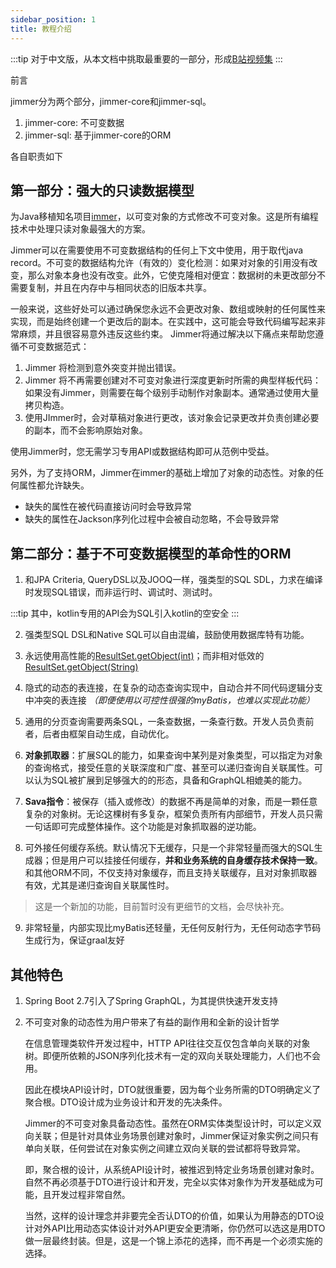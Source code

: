 ```yaml
---
sidebar_position: 1
title: 教程介绍 
---
```


:::tip
对于中文版，从本文档中挑取最重要的一部分，形成[B站视频集](https://www.bilibili.com/video/BV1dA4y1R7pV/?vd_source=60313648ad86e28e629f98e944f7fa2a)
:::

前言

jimmer分为两个部分，jimmer-core和jimmer-sql。

1. jimmer-core: 不可变数据
2. jimmer-sql: 基于jimmer-core的ORM

各自职责如下

## 第一部分：强大的只读数据模型

为Java移植知名项目[immer](https://github.com/immerjs/immer)，以可变对象的方式修改不可变对象。这是所有编程技术中处理只读对象最强大的方案。

Jimmer可以在需要使用不可变数据结构的任何上下文中使用，用于取代java record。不可变的数据结构允许（有效的）变化检测：如果对对象的引用没有改变，那么对象本身也没有改变。此外，它使克隆相对便宜：数据树的未更改部分不需要复制，并且在内存中与相同状态的旧版本共享。

一般来说，这些好处可以通过确保您永远不会更改对象、数组或映射的任何属性来实现，而是始终创建一个更改后的副本。在实践中，这可能会导致代码编写起来非常麻烦，并且很容易意外违反这些约束。 Jimmer将通过解决以下痛点来帮助您遵循不可变数据范式：

1. Jimmer 将检测到意外突变并抛出错误。
2. Jimmer 将不再需要创建对不可变对象进行深度更新时所需的典型样板代码：如果没有Jimmer，则需要在每个级别手动制作对象副本。通常通过使用大量拷贝构造。
3. 使用JImmer时，会对草稿对象进行更改，该对象会记录更改并负责创建必要的副本，而不会影响原始对象。

使用Jimmer时，您无需学习专用API或数据结构即可从范例中受益。

另外，为了支持ORM，Jimmer在immer的基础上增加了对象的动态性。对象的任何属性都允许缺失。
- 缺失的属性在被代码直接访问时会导致异常
- 缺失的属性在Jackson序列化过程中会被自动忽略，不会导致异常

## 第二部分：基于不可变数据模型的革命性的ORM

1. 和JPA Criteria, QueryDSL以及JOOQ一样，强类型的SQL SDL，力求在编译时发现SQL错误，而非运行时、调试时、测试时。

:::tip
其中，kotlin专用的API会为SQL引入kotlin的空安全
:::

2. 强类型SQL DSL和Native SQL可以自由混编，鼓励使用数据库特有功能。

3. 永远使用高性能的[ResultSet.getObject(int)](https://docs.oracle.com/javase/7/docs/api/java/sql/ResultSet.html#getObject(int))；而非相对低效的[ResultSet.getObject(String)](https://docs.oracle.com/javase/7/docs/api/java/sql/ResultSet.html#getObject(java.lang.String))

4. 隐式的动态的表连接，在复杂的动态查询实现中，自动合并不同代码逻辑分支中冲突的表连接 *（即便使用以可控性很强的myBatis，也难以实现此功能）*

5. 通用的分页查询需要两条SQL，一条查数据，一条查行数。开发人员负责前者，后者由框架自动生成，自动优化。

6. **对象抓取器**：扩展SQL的能力，如果查询中某列是对象类型，可以指定为对象的查询格式，接受任意的关联深度和广度、甚至可以递归查询自关联属性。可以认为SQL被扩展到足够强大的的形态，具备和GraphQL相媲美的能力。

7. **Sava指令**：被保存（插入或修改）的数据不再是简单的对象，而是一颗任意复杂的对象树。无论这棵树有多复杂，框架负责所有内部细节，开发人员只需一句话即可完成整体操作。这个功能是对象抓取器的逆功能。

8. 可外接任何缓存系统。默认情况下无缓存，只是一个非常轻量而强大的SQL生成器；但是用户可以挂接任何缓存，**并和业务系统的自身缓存技术保持一致**。和其他ORM不同，不仅支持对象缓存，而且支持关联缓存，且对对象抓取器有效，尤其是递归查询自关联属性时。

  > 这是一个新加的功能，目前暂时没有更细节的文档，会尽快补充。

9. 非常轻量，内部实现比myBatis还轻量，无任何反射行为，无任何动态字节码生成行为，保证graal友好

## 其他特色

1. Spring Boot 2.7引入了Spring GraphQL，为其提供快速开发支持

2. 不可变对象的动态性为用户带来了有益的副作用和全新的设计哲学

   在信息管理类软件开发过程中，HTTP API往往交互仅包含单向关联的对象树。即便所依赖的JSON序列化技术有一定的双向关联处理能力，人们也不会用。

   因此在模块API设计时，DTO就很重要，因为每个业务所需的DTO明确定义了聚合根。DTO设计成为业务设计和开发的先决条件。

   Jimmer的不可变对象具备动态性。虽然在ORM实体类型设计时，可以定义双向关联；但是针对具体业务场景创建对象时，Jimmer保证对象实例之间只有单向关联，任何尝试在对象实例之间建立双向关联的尝试都将导致异常。

   即，聚合根的设计，从系统API设计时，被推迟到特定业务场景创建对象时。自然不再必须基于DTO进行设计和开发，完全以实体对象作为开发基础成为可能，且开发过程非常自然。

   当然，这样的设计理念并非要完全否认DTO的价值，如果认为用静态的DTO设计对外API比用动态实体设计对外API更安全更清晰，你仍然可以选这是用DTO做一层最终封装。但是，这是一个锦上添花的选择，而不再是一个必须实施的选择。
